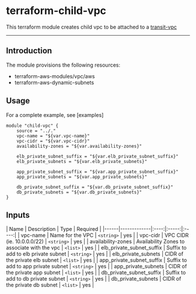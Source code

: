 # terraform-child-vpc

This terraform module creates child vpc to be attached to a [transit-vpc](https://stash.clearme.com/projects/TER/repos/terraform-transit-vpc/browse)

---

## Introduction

The module provisions the following resources:

- terraform-aws-modules/vpc/aws
- terraform-aws-dynamic-subnets


## Usage


For a complete example, see [examples]

```hcl
module "child-vpc" {
    source = "../."
    vpc-name = "${var.vpc-name}"
    vpc-cidr = "${var.vpc-cidr}"
    availability-zones = "${var.availability-zones}"

    elb_private_subnet_suffix = "${var.elb_private_subnet_suffix}"
    elb_private_subnets = "${var.elb_private_subnets}"
    
    app_private_subnet_suffix = "${var.app_private_subnet_suffix}"
    app_private_subnets = "${var.app_private_subnets}"

    db_private_subnet_suffix = "${var.db_private_subnet_suffix}"
    db_private_subnets = "${var.db_private_subnets}"
}
```

## Inputs

| Name | Description | Type | Required |
|------|-------------|:----:|:-----:|:-----:|
| vpc-name | Name for the VPC | `<string>` | yes |
| vpc-cidr | VPC CIDR (ie. 10.0.0.0/22) | `<string>` | yes |
| availability-zones | Availability Zones to associate with the vpc | `<list>` | yes |
| elb_private_subnet_suffix | Suffix to add to elb private subnet | `<string>` | yes |
| elb_private_subnets | CIDR of the private elb subnet | `<list>` | yes |
| app_private_subnet_suffix | Suffix to add to app private subnet | `<string>` | yes |
| app_private_subnets |  CIDR of the private app subnet | `<list>` | yes |
| db_private_subnet_suffix | Suffix to add to db private subnet | `<string>` | yes |
| db_private_subnets |  CIDR of the private db subnet | `<list>` | yes |
